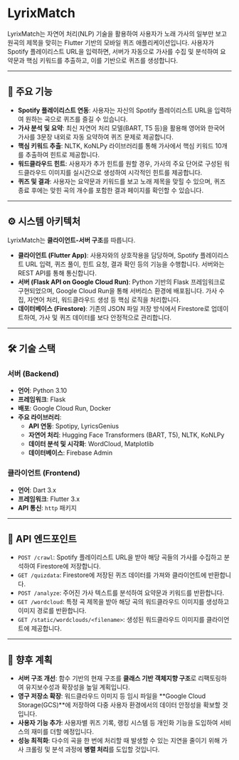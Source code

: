 # LyrixMatch

LyrixMatch는 자연어 처리(NLP) 기술을 활용하여 사용자가 노래 가사의 일부만 보고 원곡의 제목을 맞히는 Flutter 기반의 모바일 퀴즈 애플리케이션입니다. 사용자가 Spotify 플레이리스트 URL을 입력하면, 서버가 자동으로 가사를 수집 및 분석하여 요약문과 핵심 키워드를 추출하고, 이를 기반으로 퀴즈를 생성합니다.

---

## 🚀 주요 기능

* **Spotify 플레이리스트 연동**: 사용자는 자신의 Spotify 플레이리스트 URL을 입력하여 원하는 곡으로 퀴즈를 즐길 수 있습니다.
* **가사 분석 및 요약**: 최신 자연어 처리 모델(BART, T5 등)을 활용해 영어와 한국어 가사를 3문장 내외로 자동 요약하여 퀴즈 문제로 제공합니다.
* **핵심 키워드 추출**: NLTK, KoNLPy 라이브러리를 통해 가사에서 핵심 키워드 10개를 추출하여 힌트로 제공합니다.
* **워드클라우드 힌트**: 사용자가 추가 힌트를 원할 경우, 가사의 주요 단어로 구성된 워드클라우드 이미지를 실시간으로 생성하여 시각적인 힌트를 제공합니다.
* **퀴즈 및 결과**: 사용자는 요약문과 키워드를 보고 노래 제목을 맞힐 수 있으며, 퀴즈 종료 후에는 맞힌 곡의 개수를 포함한 결과 페이지를 확인할 수 있습니다.

---

## ⚙️ 시스템 아키텍처

LyrixMatch는 **클라이언트-서버 구조**를 따릅니다.

* **클라이언트 (Flutter App)**: 사용자와의 상호작용을 담당하며, Spotify 플레이리스트 URL 입력, 퀴즈 풀이, 힌트 요청, 결과 확인 등의 기능을 수행합니다. 서버와는 REST API를 통해 통신합니다.
* **서버 (Flask API on Google Cloud Run)**: Python 기반의 Flask 프레임워크로 구현되었으며, Google Cloud Run을 통해 서버리스 환경에 배포됩니다. 가사 수집, 자연어 처리, 워드클라우드 생성 등 핵심 로직을 처리합니다.
* **데이터베이스 (Firestore)**: 기존의 JSON 파일 저장 방식에서 Firestore로 업데이트하여, 가사 및 퀴즈 데이터를 보다 안정적으로 관리합니다.



---

## 🛠️ 기술 스택

### **서버 (Backend)**

* **언어**: Python 3.10
* **프레임워크**: Flask
* **배포**: Google Cloud Run, Docker
* **주요 라이브러리**:
    * **API 연동**: Spotipy, LyricsGenius
    * **자연어 처리**: Hugging Face Transformers (BART, T5), NLTK, KoNLPy
    * **데이터 분석 및 시각화**: WordCloud, Matplotlib
    * **데이터베이스**: Firebase Admin

### **클라이언트 (Frontend)**

* **언어**: Dart 3.x
* **프레임워크**: Flutter 3.x
* **API 통신**: `http` 패키지

---

## 📖 API 엔드포인트

-   `POST /crawl`: Spotify 플레이리스트 URL을 받아 해당 곡들의 가사를 수집하고 분석하여 Firestore에 저장합니다.
-   `GET /quizdata`: Firestore에 저장된 퀴즈 데이터를 가져와 클라이언트에 반환합니다.
-   `POST /analyze`: 주어진 가사 텍스트를 분석하여 요약문과 키워드를 반환합니다.
-   `GET /wordcloud`: 특정 곡 제목을 받아 해당 곡의 워드클라우드 이미지를 생성하고 이미지 경로를 반환합니다.
-   `GET /static/wordclouds/<filename>`: 생성된 워드클라우드 이미지를 클라이언트에 제공합니다.

---

## 🔮 향후 계획

* **서버 구조 개선**: 함수 기반의 현재 구조를 **클래스 기반 객체지향 구조**로 리팩토링하여 유지보수성과 확장성을 높일 계획입니다.
* **영구 저장소 확장**: 워드클라우드 이미지 등 임시 파일을 **Google Cloud Storage(GCS)**에 저장하여 다중 사용자 환경에서의 데이터 안정성을 확보할 것입니다.
* **사용자 기능 추가**: 사용자별 퀴즈 기록, 랭킹 시스템 등 개인화 기능을 도입하여 서비스의 재미를 더할 예정입니다.
* **성능 최적화**: 다수의 곡을 한 번에 처리할 때 발생할 수 있는 지연을 줄이기 위해 가사 크롤링 및 분석 과정에 **병렬 처리**를 도입할 것입니다.
